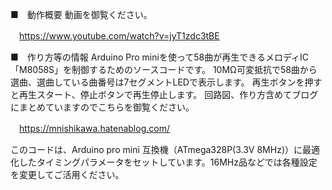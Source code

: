 ■　動作概要
動画を御覧ください。

　https://www.youtube.com/watch?v=jyT1zdc3tBE


■　作り方等の情報
Arduino Pro miniを使って58曲が再生できるメロディIC「M8058S」を制御するためのソースコードです。
10MΩ可変抵抗で58曲から選曲、選曲している曲番号は7セグメントLEDで表示します。
再生ボタンを押すと再生スタート、停止ボタンで再生停止します。
回路図、作り方含めてブログにまとめていますのでこちらを御覧ください。

　https://mnishikawa.hatenablog.com/


このコードは、Arduino pro mini 互換機（ATmega328P(3.3V 8MHz)）に最適化したタイミングパラメータをセットしています。16MHz品などでは各種設定を変更してご活用ください。




